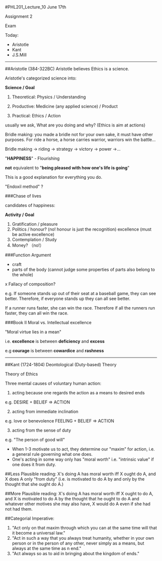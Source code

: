 #PHL201_Lecture_10
June 17th

Assignment 2

Exam

Today:

- Aristotle
- Kant
- J.S.Mill

---

##Aristotle (384-322BC)
Aristotle believes Ethics is a science.

Aristotle's categorized science into:

**Science / Goal**

1. Theoretical: Physics / Understanding

2. Productive: Medicine (any applied science) / Product

3. Practical:  Ethics / Action

usually we ask, What are you doing and why? (Ethics is aim at actions)

Bridle making: you made a bridle not for your own sake, it must have other purposes. For ride a horse, a horse carries warrior, warriors win the battle…

Bridle making -> riding -> strategy -> victory -> power ->… 

"**HAPPINESS**" - Flourishing

**not** equivalent to "**being pleased with how one's life is going**"

This is a good explanation for everything you do.

"Endoxil method" ?

###Chase of lives

candidates of happiness:

**Activity / Goal**

1. Gratification / pleasure
2. Politics / honour? (no! honour is just the recognition) excellence (must be active excellence)
3. Contemplation / Study
4. Money? （no!）

###Function Argument

- craft
- parts of the body (cannot judge some properties of parts also belong to the whole)

x Fallacy of composition?

e.g. If someone stands up out of their seat at a baseball game, they can see better. Therefore, if everyone stands up they can all see better.

If a runner runs faster, she can win the race. Therefore if all the runners run faster, they can all win the race.

###Book II
Moral vs. Intellectual excellence

"Moral virtue lies in a mean"

i.e. **excellence** is between **deficiency** and **excess**

e.g **courage** is between **cowardice** and **rashness**

---

##Kant (1724-1804)
Deontological (Duty-based) Theory

Theory of Ethics

Three mental causes of voluntary human action:

1) acting because one regards the action as a means to desired ends

e.g. DESIRE + BELIEF => ACTION

2) acting from immediate inclination

e.g. love or benevolence
FEELING + BELIEF => ACTION

3) acting from the sense of duty

e.g. "The person of good will"

- When 1-3 motivate us to act, they determine our "maxim" for action, i.e. a general rule governing what one does.
- One's acting in some way only has "moral worth" i.e. "intrinsic value" if one does it from duty.

##Less Plausible reading:
X's doing A has moral worth iff X ought do A, and X does A only "from duty" (i.e. is motivated to do A by and only by the thought that she ought do A.)

##More Plausible reading:
X's doing A has moral worth iff X ought to do A, and X is motivated to do A by the thought that he ought to do A and whatever other motives she may also have, X would do A even if she had not had them.

##Categorial Imperative:
1. "Act only on that maxim through which you can at the same time will that it become a universal law."
2. "Act in such a way that you always treat humanity, whether in your own person or in the person of any other, never simply as a means, but always at the same time as n end."
3. "Act always so as to aid in bringing about the kingdom of ends."
